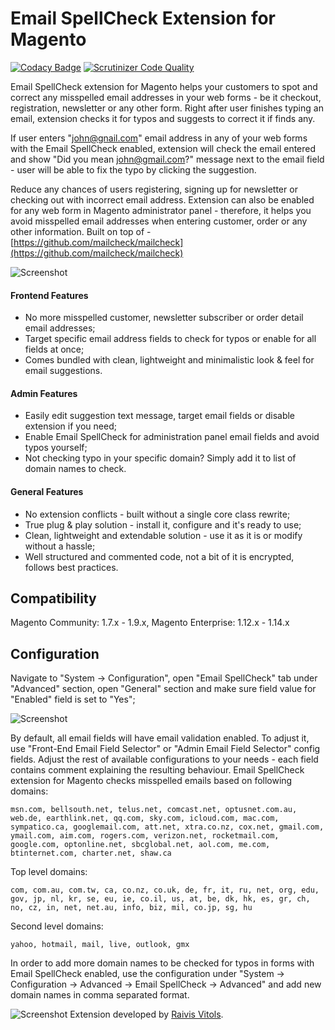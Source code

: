# Email SpellCheck Extension for Magento

[![Codacy Badge](https://api.codacy.com/project/badge/Grade/c986d867796b40d1b1a8f9a6247db430)](https://www.codacy.com/app/raivis_vitols/magento-email-spellcheck)
[![Scrutinizer Code Quality](https://scrutinizer-ci.com/g/raivis-vitols/magento-email-spellcheck/badges/quality-score.png?b=master)](https://scrutinizer-ci.com/g/raivis-vitols/magento-email-spellcheck/?branch=master)

Email SpellCheck extension for Magento helps your customers to spot and correct any misspelled email addresses in your web forms - be it checkout, registration, newsletter or any other form. Right after user finishes typing an email, extension checks it for typos and suggests to correct it if finds any.

If user enters "john@gnail.com" email address in any of your web forms with the Email SpellCheck enabled, extension will check the email entered and show "Did you mean john@gmail.com?" message next to the email field - user will be able to fix the typo by clicking the suggestion.

Reduce any chances of users registering, signing up for newsletter or checking out with incorrect email address. Extension can also be enabled for any web form in Magento administrator panel - therefore, it helps you avoid misspelled email addresses when entering customer, order or any other information. Built on top of - [https://github.com/mailcheck/mailcheck](https://github.com/mailcheck/mailcheck)

![Screenshot](http://i.imgur.com/XSXANKK.jpg)

#### Frontend Features

- No more misspelled customer, newsletter subscriber or order detail email addresses;
- Target specific email address fields to check for typos or enable for all fields at once;
- Comes bundled with clean, lightweight and minimalistic look & feel for email suggestions.

#### Admin Features

- Easily edit suggestion text message, target email fields or disable extension if you need;
- Enable Email SpellCheck for administration panel email fields and avoid typos yourself;
- Not checking typo in your specific domain? Simply add it to list of domain names to check.

#### General Features
- No extension conflicts - built without a single core class rewrite;
- True plug & play solution - install it, configure and it's ready to use;
- Clean, lightweight and extendable solution - use it as it is or modify without a hassle;
- Well structured and commented code, not a bit of it is encrypted, follows best practices.

## Compatibility
Magento Community: 1.7.x - 1.9.x, Magento Enterprise: 1.12.x - 1.14.x

## Configuration
Navigate to "System -> Configuration", open "Email SpellCheck" tab under "Advanced" section, open "General" section and make sure field value for "Enabled" field is set to "Yes";

![Screenshot](http://i.imgur.com/Q0Q5bYF.jpg)

By default, all email fields will have email validation enabled. To adjust it, use "Front-End Email Field Selector" or "Admin Email Field Selector" config fields. Adjust the rest of available configurations to your needs - each field contains comment explaining the resulting behaviour. Email SpellCheck extension for Magento checks misspelled emails based on following domains:
```
msn.com, bellsouth.net, telus.net, comcast.net, optusnet.com.au, web.de, earthlink.net, qq.com, sky.com, icloud.com, mac.com, sympatico.ca, googlemail.com, att.net, xtra.co.nz, cox.net, gmail.com, ymail.com, aim.com, rogers.com, verizon.net, rocketmail.com, google.com, optonline.net, sbcglobal.net, aol.com, me.com, btinternet.com, charter.net, shaw.ca
```

Top level domains:
```
com, com.au, com.tw, ca, co.nz, co.uk, de, fr, it, ru, net, org, edu, gov, jp, nl, kr, se, eu, ie, co.il, us, at, be, dk, hk, es, gr, ch, no, cz, in, net, net.au, info, biz, mil, co.jp, sg, hu
```

Second level domains:
```
yahoo, hotmail, mail, live, outlook, gmx
```

In order to add more domain names to be checked for typos in forms with Email SpellCheck enabled, use the configuration under "System -> Configuration -> Advanced -> Email SpellCheck -> Advanced" and add new domain names in comma separated format.

![Screenshot](http://i.imgur.com/4hSnPE1.jpg)
Extension developed by [Raivis Vitols](https://raivis.com/).
